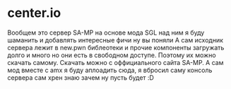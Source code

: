 # center.io
Вообщем это сервер SA-MP на основе мода SGL над ним я буду шаманить и добавлять интересные фичи ну вы поняли
А сам исходник сервера лежит в new.pwn библеотеки и прочие компоненты загружать долго и много но они есть в свободном доступе. Поэтому их можно скачать самому.
Скачать можно с оффициального сайта SA-MP. А сам мод вместе с amx я буду аплоадить сюда, я вбросил саму консоль сервера сам хрен знаю зачем ну пусть будет :D
